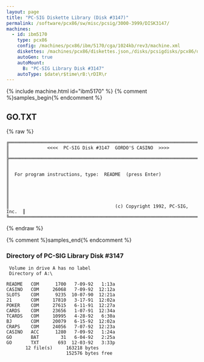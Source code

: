 ```yaml
---
layout: page
title: "PC-SIG Diskette Library (Disk #3147)"
permalink: /software/pcx86/sw/misc/pcsig/3000-3999/DISK3147/
machines:
  - id: ibm5170
    type: pcx86
    config: /machines/pcx86/ibm/5170/cga/1024kb/rev3/machine.xml
    diskettes: /machines/pcx86/diskettes.json,/disks/pcsigdisks/pcx86/diskettes.json
    autoGen: true
    autoMount:
      B: "PC-SIG Library Disk #3147"
    autoType: $date\r$time\rB:\rDIR\r
---
```


{% include machine.html id="ibm5170" %}
{% comment %}samples_begin{% endcomment %}

## GO.TXT

{% raw %}
```
╔═════════════════════════════════════════════════════════════════════════╗
║              <<<<  PC-SIG Disk #3147  GORDO'S CASINO  >>>>              ║
╠═════════════════════════════════════════════════════════════════════════╣
║                                                                         ║
║  For program instructions, type:  README  (press Enter)                 ║
║                                                                         ║
║                                                                         ║
║                                       (c) Copyright 1992, PC-SIG, Inc.  ║
╚═════════════════════════════════════════════════════════════════════════╝
```
{% endraw %}

{% comment %}samples_end{% endcomment %}

### Directory of PC-SIG Library Disk #3147

     Volume in drive A has no label
     Directory of A:\

    README   COM      1700   7-09-92   1:13a
    CASINO   COM     26068   7-09-92  12:12a
    SLOTS    COM      9235  10-07-90  12:21a
    21       COM     17810   3-17-91  12:02a
    POKER    COM     27615   6-11-91  12:27a
    CARDS    COM     23656   1-07-91  12:34a
    TCARDS   COM     10995   4-28-92   6:30a
    BJ       COM     20079   6-15-92  12:02a
    CRAPS    COM     24056   7-07-92  12:23a
    CASINO   ACC      1280   7-09-92   1:24a
    GO       BAT        31   6-04-92   2:25a
    GO       TXT       693  12-03-92   3:33p
           12 file(s)     163218 bytes
                          152576 bytes free
